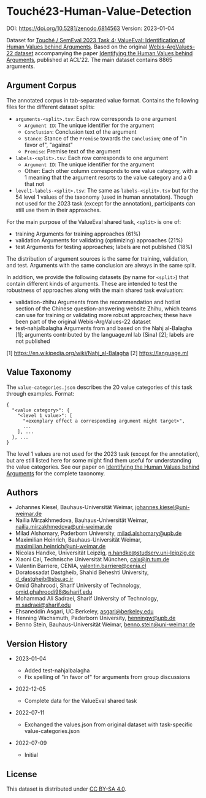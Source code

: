 # Touché23-Human-Value-Detection
DOI: https://doi.org/10.5281/zenodo.6814563
Version: 2023-01-04

Dataset for [Touché / SemEval 2023 Task 4; ValueEval: Identification of Human Values behind Arguments](https://touche.webis.de/semeval23/touche23-web). Based on the original [Webis-ArgValues-22 dataset](https://doi.org/10.5281/zenodo.5657249) accompanying the paper [Identifying the Human Values behind Arguments](https://webis.de/publications.html#kiesel_2022b), published at ACL'22. The main dataset contains 8865 arguments.


## Argument Corpus
The annotated corpus in tab-separated value format. Contains the following files for the different dataset splits:
- `arguments-<split>.tsv`: Each row corresponds to one argument
    - `Argument ID`: The unique identifier for the argument
    - `Conclusion`: Conclusion text of the argument
    - `Stance`: Stance of the `Premise` towards the `Conclusion`; one of "in favor of", "against"
    - `Premise`: Premise text of the argument
- `labels-<split>.tsv`: Each row corresponds to one argument
    - `Argument ID`: The unique identifier for the argument
    - Other: Each other column corresponds to one value category, with a 1 meaning that the argument resorts to the value category and a 0 that not
- `level1-labels-<split>.tsv`: The same as `labels-<split>.tsv` but for the 54 level 1 values of the taxonomy (used in human annotation). Though not used for the 2023 task (except for the annotation), participants can still use them in their approaches.

For the main purpose of the ValueEval shared task, `<split>` is one of:
  - training               Arguments for training approaches (61%)
  - validation             Arguments for validating (optimizing) approaches (21%)
  - test                   Arguments for testing approaches; labels are not published (18%)

The distribution of argument sources is the same for training, validation, and test. Arguments with the same conclusion are always in the same split.

In addition, we provide the following datasets (by name for `<split>`) that contain different kinds of arguments. These are intended to test the robustness of approaches along with the main shared task evaluation:
  - validation-zhihu       Arguments from the recommendation and hotlist section of the Chinese question-answering website Zhihu, which teams can use for training or validating more robust approaches; these have been part of the original Webis-ArgValues-22 dataset
  - test-nahjalbalagha     Arguments from and based on the Nahj al-Balagha [1]; arguments contributed by the language.ml lab (Sina) [2]; labels are not published

[1] https://en.wikipedia.org/wiki/Nahj_al-Balagha
[2] https://language.ml


## Value Taxonomy
The `value-categories.json` describes the 20 value categories of this task through examples. Format:
```
{
  "<value category>": {
    "<level 1 value>": [
      "<exemplary effect a corresponding argument might target>",
      ...
    ], ...
  }, ...
}
```
The level 1 values are not used for the 2023 task (except for the annotation), but are still listed here for some might find them useful for understanding the value categories. See our paper on [Identifying the Human Values behind Arguments](https://webis.de/publications.html#kiesel_2022b) for the complete taxonomy.


## Authors
- Johannes Kiesel, Bauhaus-Universität Weimar, johannes.kiesel@uni-weimar.de
- Nailia Mirzakhmedova, Bauhaus-Universität Weimar, nailia.mirzakhmedova@uni-weimar.de 
- Milad Alshomary, Paderborn University, milad.alshomary@upb.de
- Maximilian Heinrich, Bauhaus-Universität Weimar, maximilian.heinrich@uni-weimar.de
- Nicolas Handke, Universität Leipzig, n.handke@studserv.uni-leipzig.de
- Xiaoni Cai, Technische Universität München, caix@in.tum.de
- Valentin Barriere, CENIA, valentin.barriere@cenia.cl
- Doratossadat Dastgheib, Shahid Beheshti University, d_dastgheib@sbu.ac.ir
- Omid Ghahroodi, Sharif University of Technology, omid.ghahroodi98@sharif.edu
- Mohammad Ali Sadraei, Sharif University of Technology, m.sadraei@sharif.edu
- Ehsaneddin Asgari, UC Berkeley, asgari@berkeley.edu
- Henning Wachsmuth, Paderborn University, henningw@upb.de
- Benno Stein, Bauhaus-Universität Weimar, benno.stein@uni-weimar.de


## Version History
- 2023-01-04
  - Added test-nahjalbalagha
  - Fix spelling of "in favor of" for arguments from group discussions

- 2022-12-05
  - Complete data for the ValueEval shared task

- 2022-07-11
  - Exchanged the values.json from original dataset with task-specific value-categories.json

- 2022-07-09
  - Initial


## License
This dataset is distributed under [CC BY-SA 4.0](http://creativecommons.org/licenses/by-sa/4.0/).

